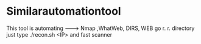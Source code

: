 # Similarautomationtool
This tool is automating  ---> Nmap ,WhatWeb, DIRS, WEB go r. r. directory just type ./recon.sh &lt;IP> and fast scanner
